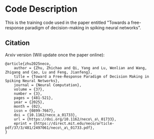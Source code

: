 # Code Description

This is the training code used in the paper entitled "Towards a free-response paradigm of decision-making in spiking neural networks".

## Citation

Arxiv version (Will update once the paper online):

```
@article{zhu2025neco,
    author = {Zhu, Zhichao and Qi, Yang and Lu, Wenlian and Wang, Zhigang and Cao, Lu and Feng, Jianfeng},
    title = {Toward a Free-Response Paradigm of Decision Making in Spiking Neural Networks},
    journal = {Neural Computation},
    volume = {37},
    number = {3},
    pages = {481-521},
    year = {2025},
    month = {02},
    issn = {0899-7667},
    doi = {10.1162/neco_a_01733},
    url = {https://doi.org/10.1162/neco\_a\_01733},
    eprint = {https://direct.mit.edu/neco/article-pdf/37/3/481/2497061/neco\_a\_01733.pdf},
}
```
